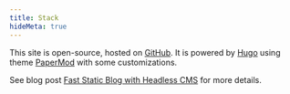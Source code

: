 ```yaml
---
title: Stack
hideMeta: true
---
```


This site is open-source, hosted on [GitHub](https://github.com/jjonescz/blog).
It is powered by [Hugo](https://gohugo.io) using theme [PaperMod](https://git.io/hugopapermod) with some customizations.

See blog post [Fast Static Blog with Headless CMS](/posts/fast-static-blog-headless-cms/) for more details.
